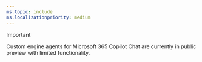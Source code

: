 ```yaml
---
ms.topic: include
ms.localizationpriority: medium
---
```


<!-- markdownlint-disable MD041-->

> [!IMPORTANT]
> Custom engine agents for Microsoft 365 Copilot Chat are currently in public preview with limited functionality.
